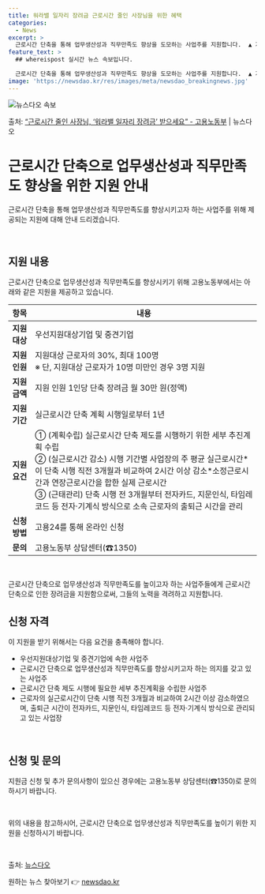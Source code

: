 ```yaml
---
title: 워라밸 일자리 장려금 근로시간 줄인 사장님을 위한 혜택
categories:
  - News
excerpt: >
  근로시간 단축을 통해 업무생산성과 직무만족도 향상을 도모하는 사업주를 지원합니다.  ▲ 지원대상   우선지원…
feature_text: >
  ## whereispost 실시간 뉴스 속보입니다.

  근로시간 단축을 통해 업무생산성과 직무만족도 향상을 도모하는 사업주를 지원합니다.  ▲ 지원대상   우선지원…
image: 'https://newsdao.kr/res/images/meta/newsdao_breakingnews.jpg'
---
```


![뉴스다오 속보](https://newsdao.kr/res/images/meta/newsdao_breakingnews.jpg)

<p>출처: <a href="https://newsdao.kr/3750" rel="dofollow">“근로시간 줄인 사장님, ‘워라밸 일자리 장려금’ 받으세요” - 고용노동부</a> | 뉴스다오</p>

<h1>근로시간 단축으로 업무생산성과 직무만족도 향상을 위한 지원 안내</h1>

근로시간 단축을 통해 업무생산성과 직무만족도를 향상시키고자 하는 사업주를 위해 제공되는 지원에 대해 안내 드리겠습니다.

<p data-ke-size="size16">&nbsp;</p>

<h2 data-ke-size="size26">지원 내용</h2>

<p data-ke-size="size16">근로시간 단축으로 업무생산성과 직무만족도를 향상시키기 위해 고용노동부에서는 아래와 같은 지원을 제공하고 있습니다.</p>

<table>
	<thead>
		<tr>
			<th>항목</th>
			<th>내용</th>
		</tr>
	</thead>
	<tbody>
		<tr>
			<td style="text-align: center; height: 17px;"><b>지원대상</b></td>
			<td>우선지원대상기업 및 중견기업</td>
		</tr>
		<tr>
			<td style="text-align: center; height: 17px;"><b>지원인원</b></td>
			<td>지원대상 근로자의 30%, 최대 100명<br>※ 단, 지원대상 근로자가 10명 미만인 경우 3명 지원</td>
		</tr>
		<tr>
			<td style="text-align: center; height: 17px;"><b>지원금액</b></td>
			<td>지원 인원 1인당 단축 장려금 월 30만 원(정액)</td>
		</tr>
		<tr>
			<td style="text-align: center; height: 17px;"><b>지원기간</b></td>
			<td>실근로시간 단축 계획 시행일로부터 1년</td>
		</tr>
		<tr>
			<td style="text-align: center; height: 17px;"><b>지원요건</b></td>
			<td>① (계획수립) 실근로시간 단축 제도를 시행하기 위한 세부 추진계획 수립<br>② (실근로시간 감소) 시행 기간별 사업장의 주 평균 실근로시간*이 단축 시행 직전 3개월과 비교하여 2시간 이상 감소*소정근로시간과 연장근로시간을 합한 실제 근로시간<br>③ (근태관리) 단축 시행 전 3개월부터 전자카드, 지문인식, 타임레코드 등 전자·기계식 방식으로 소속 근로자의 출퇴근 시간을 관리</td>
		</tr>
		<tr>
			<td style="text-align: center; height: 17px;"><b>신청방법</b></td>
			<td>고용24를 통해 온라인 신청</td>
		</tr>
		<tr>
			<td style="text-align: center; height: 17px;"><b>문의</b></td>
			<td>고용노동부 상담센터(☎1350)</td>
		</tr>
	</tbody>
</table>

<p data-ke-size="size16">&nbsp;</p>

근로시간 단축으로 업무생산성과 직무만족도를 높이고자 하는 사업주들에게 근로시간 단축으로 인한 장려금을 지원함으로써, 그들의 노력을 격려하고 지원합니다.

<h2 data-ke-size="size26">신청 자격</h2>

<p data-ke-size="size16">이 지원을 받기 위해서는 다음 요건을 충족해야 합니다.</p>

<ul>
	<li>우선지원대상기업 및 중견기업에 속한 사업주</li>
	<li>근로시간 단축으로 업무생산성과 직무만족도를 향상시키고자 하는 의지를 갖고 있는 사업주</li>
	<li>근로시간 단축 제도 시행에 필요한 세부 추진계획을 수립한 사업주</li>
	<li>근로자의 실근로시간이 단축 시행 직전 3개월과 비교하여 2시간 이상 감소하였으며, 출퇴근 시간이 전자카드, 지문인식, 타임레코드 등 전자·기계식 방식으로 관리되고 있는 사업장</li>
</ul>

<p data-ke-size="size16">&nbsp;</p>

<h2 data-ke-size="size26">신청 및 문의</h2>

<p data-ke-size="size16">지원금 신청 및 추가 문의사항이 있으신 경우에는 고용노동부 상담센터(☎1350)로 문의하시기 바랍니다.</p>

<p data-ke-size="size16">&nbsp;</p>

위의 내용을 참고하시어, 근로시간 단축으로 업무생산성과 직무만족도를 높이기 위한 지원을 신청하시기 바랍니다.

<p data-ke-size="size16">&nbsp;</p>

출처: <a href="https://newsdao.kr/3750">뉴스다오</a> 

원하는 뉴스 찾아보기 👉 <a href="https://newsdao.kr" rel="dofollow">newsdao.kr</a>


